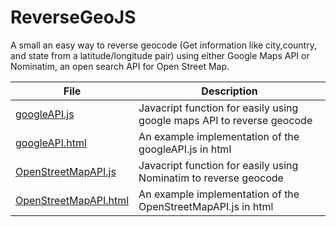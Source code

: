 ReverseGeoJS
============
A small an easy way to reverse geocode (Get information like city,country, and state from a latitude/longitude pair) using either Google Maps API or Nominatim, an open search API for Open Street Map.


| File | Description          |
| ------------- | ----------- |
| <a href='https://github.com/ironmig/ReverseGeoJS/blob/master/googleAPI.js'>googleAPI.js</a>|Javacript function for easily using google maps API to reverse geocode|
| <a href='https://github.com/ironmig/ReverseGeoJS/blob/master/googleAPI.html'>googleAPI.html</a>| An example implementation of the googleAPI.js in html|
| <a href='https://github.com/ironmig/ReverseGeoJS/blob/master/OpenStreetMapAPI.js'>OpenStreetMapAPI.js</a>|Javacript function for easily using Nominatim to reverse geocode|
| <a href='https://github.com/ironmig/ReverseGeoJS/blob/master/OpenStreetMapAPI..html'>OpenStreetMapAPI.html</a>|An example implementation of the OpenStreetMapAPI.js in html|
